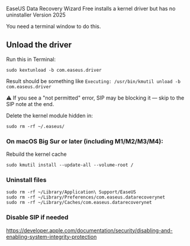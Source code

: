 EaseUS Data Recovery Wizard Free installs a kernel driver but has no uninstaller
Version 2025

You need a terminal window to do this.


## Unload the driver

Run this in Terminal:

```
sudo kextunload -b com.easeus.driver
```

Result should be something like 
```Executing: /usr/bin/kmutil unload -b com.easeus.driver```

⚠️ If you see a "not permitted" error, SIP may be blocking it — skip to the SIP note at the end.


Delete the kernel module hidden in:

```
sudo rm -rf ~/.easeus/
```


### On macOS Big Sur or later (including M1/M2/M3/M4):
Rebuild the kernel cache
```
sudo kmutil install --update-all --volume-root /
```


### Uninstall files
```
sudo rm -rf ~/Library/Application\ Support/EaseUS
sudo rm -rf ~/Library/Preferences/com.easeus.datarecoverynet
sudo rm -rf ~/Library/Caches/com.easeus.datarecoverynet
```



### Disable SIP if needed

https://developer.apple.com/documentation/security/disabling-and-enabling-system-integrity-protection
